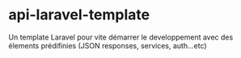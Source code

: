 # api-laravel-template
Un template Laravel pour vite démarrer le developpement avec des élements prédifinies (JSON responses, services, auth...etc)
